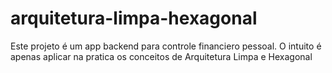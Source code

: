 # arquitetura-limpa-hexagonal

Este projeto é um app backend para controle financiero pessoal. O intuito é apenas aplicar na pratica os conceitos de Arquitetura Limpa e Hexagonal
